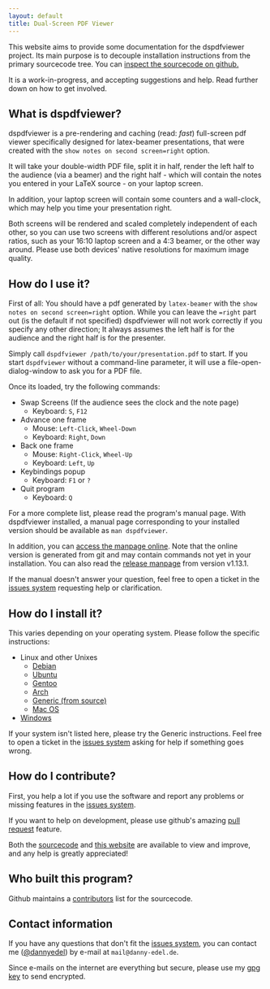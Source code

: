 ```yaml
---
layout: default
title: Dual-Screen PDF Viewer
---
```


This website aims to provide some documentation for the dspdfviewer
project. Its main purpose is to decouple installation instructions
from the primary sourcecode tree.
You can [inspect the sourcecode on github.][sourcecode]

It is a work-in-progress, and accepting suggestions and help.
Read further down on how to get involved.

## What is dspdfviewer?
dspdfviewer is a pre-rendering and caching (read: *fast*) full-screen pdf
viewer specifically designed for latex-beamer presentations,
that were created with the `show notes on second screen=right` option.

It will take your double-width PDF file, split it in half, render the
left half to the audience (via a beamer) and the right half - which will
contain the notes you entered in your LaTeX source - on your laptop screen.

In addition, your laptop screen will contain some counters and a wall-clock,
which may help you time your presentation right.

Both screens will be rendered and scaled completely independent of each other,
so you can use two screens with different resolutions and/or aspect ratios,
such as your 16:10 laptop screen and a 4:3 beamer, or the other way around.
Please use both devices' native resolutions for maximum image quality.

## How do I use it?

First of all: You should have a pdf generated by `latex-beamer` with
the `show notes on second screen=right` option.
While you can leave the `=right` part out (is the default if not specified)
dspdfviewer will not work correctly if you specify any other direction;
It always assumes the left half is for the audience and the right half
is for the presenter.

Simply call `dspdfviewer /path/to/your/presentation.pdf` to start.
If you start `dspdfviewer` without a command-line parameter,
it will use a file-open-dialog-window to ask you for a PDF file.

Once its loaded, try the following commands:

* Swap Screens (If the audience sees the clock and the note page)
  * Keyboard: `S`, `F12`
* Advance one frame
  * Mouse: `Left-Click`, `Wheel-Down`
  * Keyboard: `Right`, `Down`
* Back one frame
  * Mouse: `Right-Click`, `Wheel-Up`
  * Keyboard: `Left`, `Up`
* Keybindings popup
  * Keyboard: `F1` or `?`
* Quit program
  * Keyboard: `Q`

For a more complete list, please read the program's manual page.
With dspdfviewer installed, a manual page corresponding to your installed version
should be available as `man dspdfviewer`.

In addition, you can [access the manpage online]. Note that the online version
is generated from git and may contain commands not yet in your installation.
You can also read the [release manpage] from version v1.13.1.

[access the manpage online]: manpage.html
[release manpage]: manpage-release.html

If the manual doesn't answer your question, feel free to open a ticket in
the [issues system] requesting help or clarification.

## How do I install it?

This varies depending on your operating system.
Please follow the specific instructions:

* Linux and other Unixes
  * [Debian](installation/debian.html)
  * [Ubuntu](installation/ubuntu.html)
  * [Gentoo](installation/gentoo.html)
  * [Arch](installation/arch.html)
  * [Generic (from source)](installation/)
  * [Mac OS](installation/macos.html)
* [Windows](installation/windows.html)

If your system isn't listed here, please try the Generic instructions.
Feel free to open a ticket in the [issues system] asking for help if something goes wrong.

[issues system]: https://github.com/dannyedel/dspdfviewer/issues

## How do I contribute?

First, you help a lot if you use the software and report any problems or
missing features in the [issues system].

If you want to help on development, please use github's
amazing [pull request] feature.

Both the [sourcecode] and [this website] are available to view and improve,
and any help is greatly appreciated!

[sourcecode]: https://github.com/dannyedel/dspdfviewer
[this website]: https://github.com/dannyedel/dspdfviewer/tree/gh-pages
[pull request]: https://help.github.com/articles/using-pull-requests/

## Who built this program?

Github maintains a [contributors] list for the sourcecode.

[contributors]: https://github.com/dannyedel/dspdfviewer/graphs/contributors

## Contact information

If you have any questions that don't fit the [issues system],
you can contact me ([@dannyedel]) by e-mail at `mail@danny-edel.de`.

Since e-mails on the internet are everything but secure,
please use my [gpg key] to send encrypted.

[@dannyedel]: https://github.com/dannyedel
[gpg key]: https://sks-keyservers.net/pks/lookup?op=get&search=0xF132F84C7183343C
